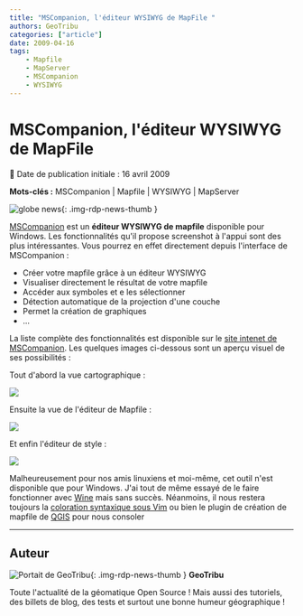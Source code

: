 ```yaml
---
title: "MSCompanion, l'éditeur WYSIWYG de MapFile "
authors: GeoTribu
categories: ["article"]
date: 2009-04-16
tags:
    - Mapfile
    - MapServer
    - MSCompanion
    - WYSIWYG
---
```


# MSCompanion, l'éditeur WYSIWYG de MapFile

:calendar: Date de publication initiale : 16 avril 2009

**Mots-clés :** MSCompanion | Mapfile | WYSIWYG | MapServer

![globe news](https://cdn.geotribu.fr/img/internal/icons-rdp-news/world.png){: .img-rdp-news-thumb }

[MSCompanion](http://code.google.com/p/mscompanion/) est un **éditeur WYSIWYG de mapfile** disponible pour Windows. Les fonctionnalités qu'il propose screenshot à l'appui sont des plus intéressantes. Vous pourrez en effet directement depuis l'interface de MSCompanion :

* Créer votre mapfile grâce à un éditeur WYSIWYG
* Visualiser directement le résultat de votre mapfile
* Accéder aux symboles et e les sélectionner
* Détection automatique de la projection d'une couche
* Permet la création de graphiques
* ...

La liste complète des fonctionnalités est disponible sur le [site intenet de MSCompanion](http://code.google.com/p/mscompanion/#Features). Les quelques images ci-dessous sont un aperçu visuel de ses possibilités :

Tout d'abord la vue cartographique :

![](https://cdn.geotribu.fr/img/Blog/MSCompanion/screenshot1.jpg)

Ensuite la vue de l'éditeur de Mapfile :

![](https://cdn.geotribu.fr/img/Blog/MSCompanion/screenshot2.jpg)

Et enfin l'éditeur de style :

![](https://cdn.geotribu.fr/img/Blog/MSCompanion/style.jpg)

Malheureusement pour nos amis linuxiens et moi-même, cet outil n'est disponible que pour Windows. J'ai tout de même essayé de le faire fonctionner avec [Wine](http://www.winehq.org/) mais sans succès. Néanmoins, il nous restera toujours la [coloration syntaxique sous Vim](http://mapserver.org/development/editing/vim.html) ou bien le plugin de création de mapfile de [QGIS](https://www.qgis.org/) pour nous consoler

----

## Auteur

![Portait de GeoTribu](https://cdn.geotribu.fr/img/internal/charte/geotribu_logo_64x64.png){: .img-rdp-news-thumb }
**GeoTribu**

Toute l'actualité de la géomatique Open Source ! Mais aussi des tutoriels, des billets de blog, des tests et surtout une bonne humeur géographique !
